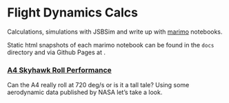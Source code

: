 # Flight Dynamics Calcs
Calculations, simulations with JSBSim and write up with [marimo](https://marimo.io/) notebooks.

Static html snapshots of each marimo notebook can be found in the `docs` directory and via Github
Pages at [](https://seanmcleod70.github.io/FlightDynamicsCalcs/).

### [A4 Skyhawk Roll Performance](https://github.com/seanmcleod70/FlightDynamicsCalcs/blob/main/A4%20Skyhawk%20Roll%20Performance.py)
Can the A4 really roll at 720 deg/s or is it a tall tale? Using some aerodynamic data published by NASA let’s take a look.
